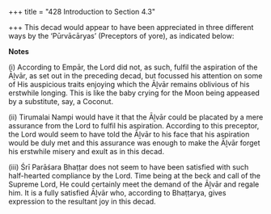 +++
title = "428 Introduction to Section 4.3"

+++
This decad would appear to have been appreciated in three different ways by the ‘Pūrvācāryas’ (Preceptors of yore), as indicated below:

**Notes**

\(i\) According to Empār, the Lord did not, as such, fulfil the aspiration of the Āḻvār, as set out in the preceding decad, but focussed his attention on some of His auspicious traits enjoying which the Āḻvār remains oblivious of his erstwhile longing. This is like the baby crying for the Moon being appeased by a substitute, say, a Coconut.

\(ii\) Tirumalai Nampi would have it that the Āḻvār could be placated by a mere assurance from the Lord to fulfil his aspiration. According to this preceptor, the Lord would seem to have told the Āḻvār to his face that his aspiration would be duly met and this assurance was enough to make the Āḻvār forget his erstwhile misery and exult as in this decad.

\(iii\) Śrī Parāśara Bhaṭṭar does not seem to have been satisfied with such half-hearted compliance by the Lord. Time being at the beck and call of the Supreme Lord, He could certainly meet the demand of the Āḻvār and regale him. It is a fully satisfied Āḻvār who, according to Bhaṭṭarya, gives expression to the resultant joy in this decad.


